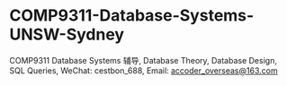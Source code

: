 # COMP9311-Database-Systems-UNSW-Sydney
COMP9311 Database Systems 辅导, Database Theory, Database Design, SQL Queries, WeChat: cestbon_688, Email: accoder_overseas@163.com
